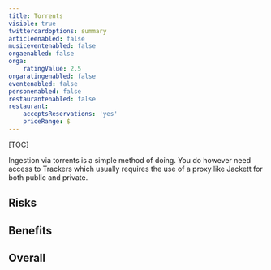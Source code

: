 ```yaml
---
title: Torrents
visible: true
twittercardoptions: summary
articleenabled: false
musiceventenabled: false
orgaenabled: false
orga:
    ratingValue: 2.5
orgaratingenabled: false
eventenabled: false
personenabled: false
restaurantenabled: false
restaurant:
    acceptsReservations: 'yes'
    priceRange: $
---
```


[TOC]

Ingestion via torrents is a simple method of doing. You do however need access to Trackers which usually requires the use of a proxy like Jackett for both public and private.

## Risks

## Benefits

## Overall